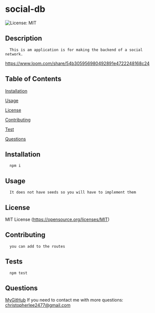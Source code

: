 # social-db
  ![License: MIT](https://img.shields.io/badge/License-MIT-yellow.svg)

  ## Description
      
      This is am application is for making the backend of a social network.
https://www.loom.com/share/54b305956980492891e4722248168c24

      
  ## Table of Contents
      
  [Installation](https://github.com/ChrisLee2477/networkDb#installation)
  
  [Usage](https://github.com/ChrisLee2477/networkDb#usage)
  
  [License](https://github.com/ChrisLee2477/networkDb#license)
  
  [Contributing](https://github.com/ChrisLee2477/networkDb#contributing)
  
  [Test](https://github.com/ChrisLee2477/networkDb#test)
  
  [Questions](https://github.com/ChrisLee2477/networkDb#questions)
      
  ## Installation
      
      npm i
      
  ## Usage
      
      It does not have seeds so you will have to implement them
      
      
  ## License
      
  MIT License
  (https://opensource.org/licenses/MIT)
  
      
      
  ## Contributing
      
      you can add to the routes 
      
  ## Tests
      
      npm test
  
  ## Questions 
  [MyGitHub](https://github.com/ChrisLee2477)
      If you need to contact me with more questions: christopherlee2477@gmail.com
